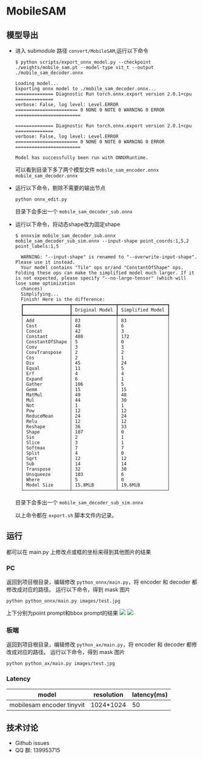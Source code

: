 # MobileSAM


## 模型导出
- 进入 submodule 路径 `convert/MobileSAM`,运行以下命令
    ```shell
    $ python scripts/export_onnx_model.py --checkpoint ./weights/mobile_sam.pt --model-type vit_t --output ./mobile_sam_decoder.onnx

    Loading model...
    Exporting onnx model to ./mobile_sam_decoder.onnx...
    ============== Diagnostic Run torch.onnx.export version 2.0.1+cpu ==============
    verbose: False, log level: Level.ERROR
    ======================= 0 NONE 0 NOTE 0 WARNING 0 ERROR ========================

    ============== Diagnostic Run torch.onnx.export version 2.0.1+cpu ==============
    verbose: False, log level: Level.ERROR
    ======================= 0 NONE 0 NOTE 0 WARNING 0 ERROR ========================

    Model has successfully been run with ONNXRuntime.
    ```
    可以看到目录下多了两个模型文件 `mobile_sam_encoder.onnx` `mobile_sam_decoder.onnx`


- 运行以下命令，剔除不需要的输出节点
  ```shell
  python onnx_edit.py 
  ```
  目录下会多出一个 `mobile_sam_decoder_sub.onnx`

- 运行以下命令，将动态shape改为固定shape
  ```
  $ onnxsim mobile_sam_decoder_sub.onnx mobile_sam_decoder_sub_sim.onnx --input-shape point_coords:1,5,2 point_labels:1,5

    WARNING: "--input-shape" is renamed to "--overwrite-input-shape". Please use it instead.
    Your model contains "Tile" ops or/and "ConstantOfShape" ops. Folding these ops can make the simplified model much larger. If it is not expected, please specify "--no-large-tensor" (which will lose some optimization 
    chances)
    Simplifying...
    Finish! Here is the difference:
    ┏━━━━━━━━━━━━━━━━━┳━━━━━━━━━━━━━━━━┳━━━━━━━━━━━━━━━━━━┓
    ┃                 ┃ Original Model ┃ Simplified Model ┃
    ┡━━━━━━━━━━━━━━━━━╇━━━━━━━━━━━━━━━━╇━━━━━━━━━━━━━━━━━━┩
    │ Add             │ 83             │ 83               │
    │ Cast            │ 48             │ 6                │
    │ Concat          │ 42             │ 3                │
    │ Constant        │ 480            │ 172              │
    │ ConstantOfShape │ 5              │ 0                │
    │ Conv            │ 3              │ 3                │
    │ ConvTranspose   │ 2              │ 2                │
    │ Cos             │ 2              │ 1                │
    │ Div             │ 45             │ 24               │
    │ Equal           │ 11             │ 5                │
    │ Erf             │ 4              │ 4                │
    │ Expand          │ 6              │ 1                │
    │ Gather          │ 106            │ 5                │
    │ Gemm            │ 15             │ 15               │
    │ MatMul          │ 49             │ 48               │
    │ Mul             │ 44             │ 30               │
    │ Not             │ 1              │ 1                │
    │ Pow             │ 12             │ 12               │
    │ ReduceMean      │ 24             │ 24               │
    │ Relu            │ 12             │ 12               │
    │ Reshape         │ 36             │ 33               │
    │ Shape           │ 107            │ 0                │
    │ Sin             │ 2              │ 1                │
    │ Slice           │ 3              │ 1                │
    │ Softmax         │ 7              │ 7                │
    │ Split           │ 4              │ 0                │
    │ Sqrt            │ 12             │ 12               │
    │ Sub             │ 14             │ 14               │
    │ Transpose       │ 32             │ 30               │
    │ Unsqueeze       │ 103            │ 6                │
    │ Where           │ 5              │ 0                │
    │ Model Size      │ 15.8MiB        │ 19.6MiB          │
    └─────────────────┴────────────────┴──────────────────┘
  ```

  目录下会多出一个 `mobile_sam_decoder_sub_sim.onnx`

  以上命令都在 `export.sh` 脚本文件内记录。

## 运行
都可以在 main.py 上修改点或框的坐标来得到其他图片的结果
### PC
返回到项目根目录，编辑修改 `python_onnx/main.py`，将 encoder 和 decoder 都修改成对应的路径。
运行以下命令，得到 mask 图片
```
python python_onnx/main.py images/test.jpg 
```
上下分别为point prompt和bbox prompt的结果
![](point_mask.jpg)
![](box_mask.jpg)

### 板端
返回到项目根目录，编辑修改 `python_ax/main.py`，将 encoder 和 decoder 都修改成对应的路径。
运行以下命令，得到 mask 图片
```
python python_ax/main.py images/test.jpg 
```

### Latency
| model |resolution| latency(ms) |
|---|---|---|
|mobilesam encoder tinyvit|1024*1024|50|


## 技术讨论

- Github issues
- QQ 群: 139953715